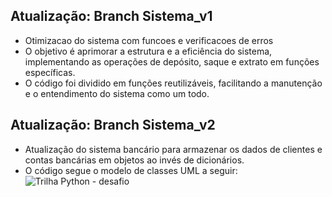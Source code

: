 ## Atualização: Branch Sistema_v1
- Otimizacao do sistema com funcoes e verificacoes de erros
- O objetivo é aprimorar a estrutura e a eficiência do sistema, implementando as operações de depósito, saque e extrato em funções específicas. 
- O código foi dividido em funções reutilizáveis, facilitando a manutenção e o entendimento do sistema como um todo.

## Atualização: Branch Sistema_v2
- Atualização do sistema bancário para armazenar os dados de clientes e contas bancárias em objetos ao invés de dicionários.
- O código segue o modelo de classes UML a seguir:
![Trilha Python - desafio](https://github.com/user-attachments/assets/06904eef-11cf-4e1f-bdb1-d21a548adb70)
